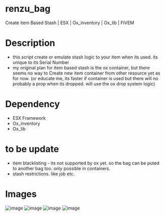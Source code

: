 # renzu_bag
Create item Based Stash | ESX | Ox_inventory | Ox_lib | FIVEM

# Description
- this script create or emulate stash logic to your item when its used. its unique to its Serial Number
- my original plan for item based stash is the ox container, but there seems no way to Create new item container from other resource yet as for now. (or educate me, its faster if container is used but there will no probably a prop when its dropped. will use the ox drop system logic)

# Dependency
- ESX Framework
- Ox_inventory
- Ox_lib

# to be update
- item blacklisting - its not supported by ox yet. so the bag can be puted to another bag too. only possible in containers.
- stash restrictions. like job etc.

# Images
![image](https://user-images.githubusercontent.com/82306584/194810577-1a3e08cd-8c5b-4eba-8f8e-9e917dc19ddc.png)
![image](https://user-images.githubusercontent.com/82306584/194810656-36c2fe09-4cd9-4007-b793-7f7164223a2d.png)
![image](https://user-images.githubusercontent.com/82306584/194810711-8ad9a942-5a07-499c-92ba-bc0f3a11f1c3.png)
![image](https://user-images.githubusercontent.com/82306584/194810774-31640082-0c42-4594-8df3-f6f21161da9a.png)
